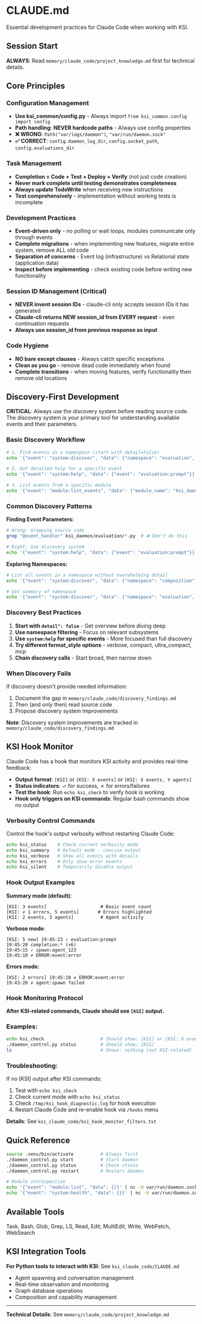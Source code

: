 # CLAUDE.md

Essential development practices for Claude Code when working with KSI.

## Session Start
**ALWAYS**: Read `memory/claude_code/project_knowledge.md` first for technical details.

## Core Principles

### Configuration Management
- **Use ksi_common/config.py** - Always import `from ksi_common.config import config`
- **Path handling**: **NEVER hardcode paths** - Always use config properties
- **❌ WRONG**: `Path("var/logs/daemon")`, `"var/run/daemon.sock"`
- **✅ CORRECT**: `config.daemon_log_dir`, `config.socket_path`, `config.evaluations_dir`

### Task Management
- **Completion = Code + Test + Deploy + Verify** (not just code creation)
- **Never mark complete until testing demonstrates completeness**
- **Always update TodoWrite** when receiving new instructions
- **Test comprehensively** - implementation without working tests is incomplete

### Development Practices
- **Event-driven only** - no polling or wait loops, modules communicate only through events
- **Complete migrations** - when implementing new features, migrate entire system, remove ALL old code
- **Separation of concerns** - Event log (infrastructure) vs Relational state (application data)
- **Inspect before implementing** - check existing code before writing new functionality

### Session ID Management (Critical)
- **NEVER invent session IDs** - claude-cli only accepts session IDs it has generated
- **Claude-cli returns NEW session_id from EVERY request** - even continuation requests
- **Always use session_id from previous response as input**

### Code Hygiene
- **NO bare except clauses** - Always catch specific exceptions
- **Clean as you go** - remove dead code immediately when found
- **Complete transitions** - when moving features, verify functionality then remove old locations

## Discovery-First Development

**CRITICAL**: Always use the discovery system before reading source code. The discovery system is your primary tool for understanding available events and their parameters.

### Basic Discovery Workflow

```bash
# 1. Find events in a namespace (start with detail=false)
echo '{"event": "system:discover", "data": {"namespace": "evaluation", "detail": false}}' | nc -U var/run/daemon.sock | jq

# 2. Get detailed help for a specific event
echo '{"event": "system:help", "data": {"event": "evaluation:prompt"}}' | nc -U var/run/daemon.sock | jq

# 3. List events from a specific module
echo '{"event": "module:list_events", "data": {"module_name": "ksi_daemon.evaluation.prompt_evaluation", "detail": true}}' | nc -U var/run/daemon.sock | jq
```

### Common Discovery Patterns

**Finding Event Parameters:**
```bash
# Wrong: Grepping source code
grep "@event_handler" ksi_daemon/evaluation/*.py  # ❌ Don't do this

# Right: Use discovery system
echo '{"event": "system:help", "data": {"event": "evaluation:prompt"}}' | nc -U var/run/daemon.sock | jq '.data.parameters'  # ✅ Do this
```

**Exploring Namespaces:**
```bash
# List all events in a namespace without overwhelming detail
echo '{"event": "system:discover", "data": {"namespace": "composition", "detail": false}}' | nc -U var/run/daemon.sock | jq '.data.events | keys'

# Get summary of namespace
echo '{"event": "system:discover", "data": {"namespace": "evaluation", "format_style": "compact"}}' | nc -U var/run/daemon.sock | jq
```

### Discovery Best Practices

1. **Start with `detail": false`** - Get overview before diving deep
2. **Use namespace filtering** - Focus on relevant subsystems
3. **Use `system:help` for specific events** - More focused than full discovery
4. **Try different format_style options** - verbose, compact, ultra_compact, mcp
5. **Chain discovery calls** - Start broad, then narrow down

### When Discovery Fails

If discovery doesn't provide needed information:
1. Document the gap in `memory/claude_code/discovery_findings.md`
2. Then (and only then) read source code
3. Propose discovery system improvements

**Note**: Discovery system improvements are tracked in `memory/claude_code/discovery_findings.md`

## KSI Hook Monitor
Claude Code has a hook that monitors KSI activity and provides real-time feedback:

- **Output format**: `[KSI]` or `[KSI: X events]` or `[KSI: X events, Y agents]`
- **Status indicators**: ✓ for success, ✗ for errors/failures
- **Test the hook**: Run `echo ksi_check` to verify hook is working
- **Hook only triggers on KSI commands**: Regular bash commands show no output

### Verbosity Control Commands
Control the hook's output verbosity without restarting Claude Code:

```bash
echo ksi_status    # Check current verbosity mode
echo ksi_summary   # Default mode - concise output
echo ksi_verbose   # Show all events with details
echo ksi_errors    # Only show error events
echo ksi_silent    # Temporarily disable output
```

### Hook Output Examples

**Summary mode (default)**:
```
[KSI: 3 events]                    # Basic event count
[KSI: ✗ 1 errors, 5 events]       # Errors highlighted
[KSI: 2 events, 3 agents]          # Agent activity
```

**Verbose mode**:
```
[KSI: 5 new] 19:45:23 ✓ evaluation:prompt
19:45:20 completion:* (×6)
19:45:15 ✓ spawn:agent_123
19:45:10 ✗ ERROR:event:error
```

**Errors mode**:
```
[KSI: 2 errors] 19:45:10 ✗ ERROR:event:error
19:43:20 ✗ agent:spawn failed
```

### Hook Monitoring Protocol
**After KSI-related commands, Claude should see `[KSI]` output.**

### Examples:
```bash
echo ksi_check                     # Should show: [KSI] or [KSI: X events]
./daemon_control.py status         # Should show: [KSI]
ls                                 # Shows: nothing (not KSI-related)
```

### Troubleshooting:
If no [KSI] output after KSI commands:
1. Test with `echo ksi_check`
2. Check current mode with `echo ksi_status`
3. Check `/tmp/ksi_hook_diagnostic.log` for hook execution
4. Restart Claude Code and re-enable hook via `/hooks` menu

**Details**: See `ksi_claude_code/ksi_hook_monitor_filters.txt`

## Quick Reference
```bash
source .venv/bin/activate          # Always first
./daemon_control.py start          # Start daemon
./daemon_control.py status         # Check status
./daemon_control.py restart        # Restart daemon

# Module introspection
echo '{"event": "module:list", "data": {}}' | nc -U var/run/daemon.sock
echo '{"event": "system:health", "data": {}}' | nc -U var/run/daemon.sock
```

## Available Tools
Task, Bash, Glob, Grep, LS, Read, Edit, MultiEdit, Write, WebFetch, WebSearch

## KSI Integration Tools
**For Python tools to interact with KSI**: See `ksi_claude_code/CLAUDE.md`
- Agent spawning and conversation management
- Real-time observation and monitoring
- Graph database operations
- Composition and capability management

---
**Technical Details**: See `memory/claude_code/project_knowledge.md`